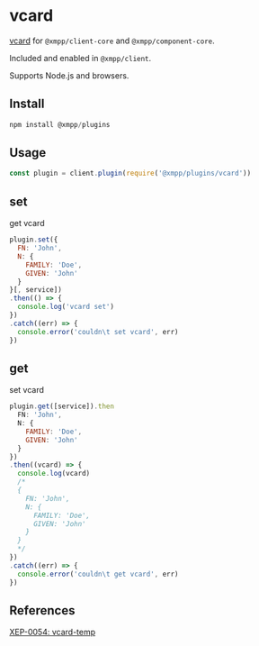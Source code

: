 # vcard

[vcard](https://xmpp.org/extensions/xep-0054.html) for `@xmpp/client-core` and `@xmpp/component-core`.

Included and enabled in `@xmpp/client`.

Supports Node.js and browsers.

## Install

```js
npm install @xmpp/plugins
```

## Usage

```js
const plugin = client.plugin(require('@xmpp/plugins/vcard'))
```

## set

get vcard

```js
plugin.set({
  FN: 'John',
  N: {
    FAMILY: 'Doe',
    GIVEN: 'John'
  }
}[, service])
.then(() => {
  console.log('vcard set')
})
.catch((err) => {
  console.error('couldn\t set vcard', err)
})
```


## get

set vcard

```js
plugin.get([service]).then
  FN: 'John',
  N: {
    FAMILY: 'Doe',
    GIVEN: 'John'
  }
})
.then((vcard) => {
  console.log(vcard)
  /*
  {
    FN: 'John',
    N: {
      FAMILY: 'Doe',
      GIVEN: 'John'
    }
  }
  */
})
.catch((err) => {
  console.error('couldn\t get vcard', err)
})
```

## References

[XEP-0054: vcard-temp](https://xmpp.org/extensions/xep-0054.html)

